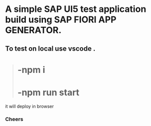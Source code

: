 # A simple SAP UI5 test application build using SAP FIORI APP GENERATOR.

## To test on local use vscode .
> # -npm i 
> # -npm run start 
it will deploy in browser 

### Cheers 
